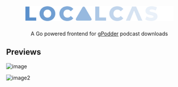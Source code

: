 <p align="center">
  <h1 align="center"><img width="400" src="./assets/logo.png" alt="localcast"></h1>
  <p align="center">A Go powered frontend for <a href="https://github.com/gpodder/gpodder" target="_blank">gPodder</a> podcast downloads</p>
</p>

## Previews

![image](https://user-images.githubusercontent.com/47277246/215434469-338b5533-85d7-4e3d-82be-a230113f004f.png)

![image2](https://user-images.githubusercontent.com/47277246/215437436-61f51406-d47d-4beb-8ec2-f2c897c19fef.png)
